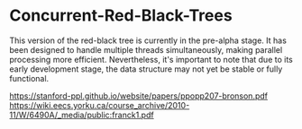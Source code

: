 # Concurrent-Red-Black-Trees

This version of the red-black tree is currently in the pre-alpha stage. 
It has been designed to handle multiple threads simultaneously, making parallel processing more efficient. 
Nevertheless, it's important to note that due to its early development stage, the data structure may not yet be stable or fully functional.

https://stanford-ppl.github.io/website/papers/ppopp207-bronson.pdf
https://wiki.eecs.yorku.ca/course_archive/2010-11/W/6490A/_media/public:franck1.pdf
